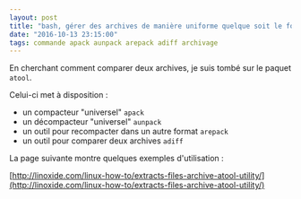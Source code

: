 ```yaml
---
layout: post
title: "bash, gérer des archives de manière uniforme quelque soit le format de celles-ci"
date: "2016-10-13 23:15:00"
tags: commande apack aunpack arepack adiff archivage
---
```

En cherchant comment comparer deux archives, je suis tombé sur le paquet `atool`.

Celui-ci met à disposition :


- un compacteur "universel" `apack`
- un décompacteur "universel" `aunpack`
- un outil pour recompacter dans un autre format `arepack`
- un outil pour comparer deux archives `adiff`


La page suivante montre quelques exemples d'utilisation :

[http://linoxide.com/linux-how-to/extracts-files-archive-atool-utility/](http://linoxide.com/linux-how-to/extracts-files-archive-atool-utility/)
